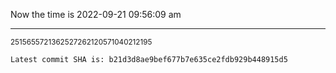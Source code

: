 Now the time is 2022-09-21 09:56:09 am

---

<small>2515655721362527262120571040212195</small>

```txt
Latest commit SHA is: b21d3d8ae9bef677b7e635ce2fdb929b448915d5
```
